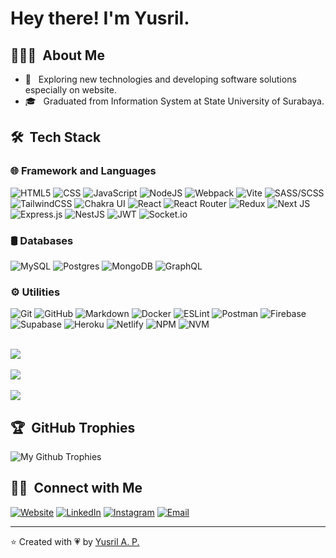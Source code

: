 # Hey there! I'm Yusril.</h1>

## 👨🏻‍💻 &nbsp;About Me</h2>

- 🤔 &nbsp; Exploring new technologies and developing software solutions especially on website.
- 🎓 &nbsp; Graduated from Information System at State University of Surabaya.

## 🛠 &nbsp;Tech Stack</h2>

### 🌐 Framework and Languages &nbsp;
  ![HTML5](https://img.shields.io/badge/html5-%23E34F26.svg?style=for-the-badge&logo=html5&logoColor=white)
  ![CSS](https://img.shields.io/badge/-CSS-333333?style=for-the-badge&logo=CSS3&logoColor=white&color=1572B6)
  ![JavaScript](https://img.shields.io/badge/javascript-%23323330.svg?style=for-the-badge&logo=javascript&logoColor=%23F7DF1E)
  ![NodeJS](https://img.shields.io/badge/node.js-6DA55F?style=for-the-badge&logo=node.js&logoColor=white)
  ![Webpack](https://img.shields.io/badge/webpack-%238DD6F9.svg?style=for-the-badge&logo=webpack&logoColor=black)
  ![Vite](https://img.shields.io/badge/vite-646CFF?style=for-the-badge&logo=vite&logoColor=white)
  ![SASS/SCSS](https://img.shields.io/badge/-SASS/SCSS-333333?style=for-the-badge&logo=Sass&logoColor=white&color=CC6699)
  ![TailwindCSS](https://img.shields.io/badge/tailwindcss-%2338B2AC.svg?style=for-the-badge&logo=tailwind-css&logoColor=white)
  ![Chakra UI](https://img.shields.io/badge/Chakra%20UI-F6F6F6?style=for-the-badge&logo=chakra-ui&logoColor=319795)
  ![React](https://img.shields.io/badge/react-%2320232a.svg?style=for-the-badge&logo=react&logoColor=%2361DAFB)
  ![React Router](https://img.shields.io/badge/React_Router-CA4245?style=for-the-badge&logo=react-router&logoColor=white)
  ![Redux](https://img.shields.io/badge/redux-%23593d88.svg?style=for-the-badge&logo=redux&logoColor=white)
  ![Next JS](https://img.shields.io/badge/Next-333333?style=for-the-badge&logo=next.js&logoColor=white)
  ![Express.js](https://img.shields.io/badge/expressjs-%23404d59.svg?style=for-the-badge&logo=express&logoColor=%2361DAFB)
  ![NestJS](https://img.shields.io/badge/NestJS-333333?style=for-the-badge&logo=nestJS&logoColor=E0234E)
  ![JWT](https://img.shields.io/badge/JWT-white?style=for-the-badge&logo=JSON%20web%20tokens&logoColor=black)
  ![Socket.io](https://img.shields.io/badge/Socket.io-333333?style=for-the-badge&logo=socket.io&badgeColor=010101)
  
### 🛢 Databases &nbsp;
  ![MySQL](https://img.shields.io/badge/mysql-%2300f.svg?style=for-the-badge&logo=mysql&logoColor=white)
  ![Postgres](https://img.shields.io/badge/Postgres-%23316192.svg?style=for-the-badge&logo=postgresql&logoColor=white)
  ![MongoDB](https://img.shields.io/badge/MongoDB-%234ea94b.svg?style=for-the-badge&logo=mongodb&logoColor=white)
  ![GraphQL](https://img.shields.io/badge/-GraphQL-E10098?style=for-the-badge&logo=graphql&logoColor=white)

### ⚙️ Utilities &nbsp;
  ![Git](https://img.shields.io/badge/-Git-333333?style=for-the-badge&logo=git)
  ![GitHub](https://img.shields.io/badge/-GitHub-333333?style=for-the-badge&logo=github)
  ![Markdown](https://img.shields.io/badge/-Markdown-333333?style=for-the-badge&logo=markdown)
  ![Docker](https://img.shields.io/badge/Docker-2496ED?style=for-the-badge&logo=docker&logoColor=white)
  ![ESLint](https://img.shields.io/badge/ESLint-4B3263?style=for-the-badge&logo=eslint&logoColor=white)
  ![Postman](https://img.shields.io/badge/Postman-FF6C37?style=for-the-badge&logo=postman&logoColor=white)
  ![Firebase](https://img.shields.io/badge/firebase-DD2C00?style=for-the-badge&logo=firebase)
  ![Supabase](https://img.shields.io/badge/supabase-333333?style=for-the-badge&logo=supabase&logoColor=3FCF8E)
  ![Heroku](https://img.shields.io/badge/heroku-%23430098.svg?style=for-the-badge&logo=heroku&logoColor=white)
  ![Netlify](https://img.shields.io/badge/netlify-333333?style=for-the-badge&logo=netlify&logoColor=#00C7B7)
  ![NPM](https://img.shields.io/badge/NPM-CB3837?style=for-the-badge&logo=npm&logoColor=white)
  ![NVM](https://img.shields.io/badge/NVM-333333?style=for-the-badge&logo=nvm&logoColor=white)
 
 
<br/>

<a href="https://github.com/yusril-adr">
  <img src="https://github-readme-stats.vercel.app/api?username=yusril-adr&show_icons=true&count_private=true&theme=radical&title_color=61D9FA&icon_color=61D9FA&text_color=fff&bg_color=20232A&rank_icon=github" />
  <br/>
  <br/>
  <img src="https://github-readme-streak-stats.herokuapp.com/?user=yusril-adr&theme=react" />
<!--    <br/>
   <br/>
   <img height="180em" src="https://github-readme-stats.vercel.app/api/top-langs/?username=yusril-adr&bg_color=20232A&text_color=fff&title_color=61D9FA&layout=compact" /> -->
  <br/>
  <br/>
  <img align="center" src="https://github-readme-stats.vercel.app/api/wakatime?username=yusril_adr&bg_color=20232A&text_color=fff&title_color=61D9FA" />
</a>

<br/>

## 🏆 &nbsp;GitHub Trophies
![My Github Trophies](https://github-profile-trophy.vercel.app/?username=yusril-adr&theme=discord&no-frame=true&margin-w=4)

## 🤝🏻 &nbsp;Connect with Me</h2>

<p align="left">
<a href="https://yusril-adr.github.io/"><img alt="Website" src="https://img.shields.io/badge/Website-yusril--adr.github.io-blue?style=for-the-badge&logo=google-chrome&color=6366f1&logoColor=6366f1"></a>
<a href="https://www.linkedin.com/in/yusril-adr/"><img alt="LinkedIn" src="https://img.shields.io/badge/LinkedIn-yusril--adr-blue?style=for-the-badge&logo=linkedin&color=0A66C2&logoColor=0A66C2"></a>
<a href="https://www.instagram.com/yusril_adr/"><img alt="Instagram" src="https://img.shields.io/badge/Instagram-yusril__adr-blue?style=for-the-badge&logo=instagram&color=E4405F&logoColor=E4405F"></a>
<a href="mailto:yusriladr.37@gmail.com"><img alt="Email" src="https://img.shields.io/badge/Email-yusriladr.37@gmail.com-blue?style=for-the-badge&logo=gmail&color=EA4335&logoColor=EA4335"></a>
</p>

---
⭐️ Created with 💗 by [Yusril A. P.](https://github.com/yusril-adr "My github profile")
